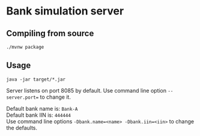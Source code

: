 # Bank simulation server

## Compiling from source

```
./mvnw package
```

## Usage

```
java -jar target/*.jar
```

Server listens on port 8085 by default. Use command line option `--server.port=` to change it.

Default bank name is: `Bank-A`  
Default bank IIN is: `444444`  
Use command line options `-Dbank.name=<name> -Dbank.iin=<iin>` to change the defaults.
